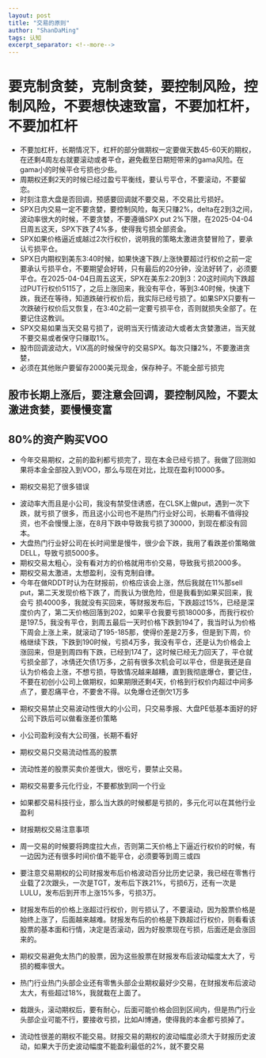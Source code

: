 ```yaml
---
layout: post
title: "交易的原则"
author: "ShanDaMing"
tags: 认知
excerpt_separator: <!--more-->
---
```


<!--more-->

# 要克制贪婪，克制贪婪，要控制风险，控制风险，不要想快速致富，不要加杠杆，不要加杠杆
* 不要加杠杆，长期情况下，杠杆的部分做期权一定要做天数45-60天的期权，在还剩4周左右就要滚动或者平仓，避免截至日期短带来的gama风险。在gama小的时候平仓亏损也少些。
* 周期权还剩2天的时候已经过盈亏平衡线，要认亏平仓，不要滚动，不要留恋。
* 时刻注意大盘是否回调，预感要回调就不要交易，不交易比亏损好。
* SPX日内交易一定不要贪婪，要控制风险，每天只赚2%，delta在2到3之间，波动率很大的时候，不要贪婪，不要遵循SPX put 2%下限，在2025-04-04日周五这天，SPX下跌了4%多，使得我亏损全部资金。
* SPX如果价格逼近或越过2次行权价，说明我的策略太激进贪婪冒险了，要承认亏损平仓。
* SPX日内期权到美东3:40时候，如果快速下跌/上涨快要超过行权价之前一定要承认亏损平仓，不要期望会好转，只有最后的20分钟，没法好转了，必须要平仓。在2025-04-04日周五这天，SPX在美东2:20到3：20这时间内下跌超过PUT行权价5115了，之后上涨回来，我没有平仓，等到3:40时候，快速下跌，我还在等待，知道跌破行权价后，我实际已经亏损了。如果SPX只要有一次跌破行权价后又恢复，在3:40之前一定要亏损平仓，否则就损失全部了。在要记住这教训。
* SPX交易如果当天交易亏损了，说明当天行情波动大或者太贪婪激进，当天就不要交易或者保守只赚取1%。
* 股市回调波动大，VIX高的时候保守的交易SPX。每次只赚2%，不要激进贪婪，
* 必须在其他账户要留存2000美元现金，保存种子。不能全部亏损完

## 股市长期上涨后，要注意会回调，要控制风险，不要太激进贪婪，要慢慢变富

## 80%的资产购买VOO
* 今年交易期权，之前的盈利都亏损完了，现在本金已经亏损了。我做了回测如果将本金全部投入到VOO，那么与现在对比，比现在盈利10000多。
- 期权交易犯了很多错误
+ 波动率大而且是小公司，我没有禁受住诱惑，在CLSK上做put，遇到一次下跌，就亏损了很多，而且这小公司也不是热门行业好公司，长期看不值得投资，也不会慢慢上涨，在8月下跌中导致我亏损了30000，到现在都没有回本。
+ 大盘热门行业好公司在长时间里是慢牛，很少会下跌，我用了看跌差价策略做DELL，导致亏损5000多。
+ 期权交易太粗心，没有看对方的价格就用市价交易，导致我亏损2000多。
+ 期权交易太激进，太想盈利，没有克制自律。
+ 今年在做RDDT时认为在财报前，价格应该会上涨，然后我就在11%那sell put，第二天发现价格下跌了，而我认为很危险，但是我看到如果买回来，我会亏 损4000多，我就没有买回来，等财报发布后，下跌超过15%，已经是深度价内了，第二天价格回落到202，如果平仓我要亏损18000多，而我行权价是197.5，我没有平仓，到周五最后一天时价格下跌到194了，我当时认为价格下周会上涨上来，就滚动了195-185那，使得价差是2万多，但是到下周，价格继续下跌，下跌到190时候，亏损4万多，我没有平仓，还是认为价格会上涨回来，但是到周四有下跌，已经到174了，这时候已经无力回天了，平仓就亏损全部了，冰倩还欠债1万多，之前有很多次机会可以平仓，但是我还是自认为价格会上涨，不想亏损，导致情况越来越糟，直到我彻底爆仓，要记住，不要在初创小公司上做期权，如果期限还剩4天，价格到行权价内超过中间多点了，要忍痛平仓，不要舍不得。以免爆仓还倒欠1万多

* 期权交易禁止交易波动性很大的小公司，只交易季报、大盘PE低基本面好的好公司下跌后可以做看涨差价策略
- 小公司盈利没有大公司强，长期不看好

* 期权交易只交易流动性高的股票
- 流动性差的股票买卖价差很大，很吃亏，要禁止交易。

* 期权交易要多元化行业，不要都放到同一个行业
- 如果都交易科技行业，那么当大跌的时候都是亏损的，多元化可以在其他行业盈利

* 财报期权交易注意事项
- 周一交易的时候要将跨度拉大点，否则第二天价格上下逼近行权价的时候，有一边因为还有很多时间价值不能平仓，必须要等到周三或四

- 要注意交易期权的公司财报发布后价格波动百分比历史记录，我已经在零售行业载了2次跟头，一次是TGT，发布后下跌21%，亏损6万，还有一次是LULU，发布后到开市上涨15%多，亏损3万。

- 财报发布后的价格上涨超过行权价，则亏损认了，不要滚动，因为股票价格是始终上涨了，后面越来越难。财报发布后的价格是下跌超过行权价，则看看该股票的基本面和行情，决定是否滚动，因为好股票现在亏损，后面还是会涨回来的。

- 期权交易避免太热门的股票，因为这些股票在财报发布后波动幅度太大了，亏损的概率很大。

- 热门行业热门头部企业还有零售头部企业期权最好少交易，在财报发布后波动太大，有些超过18%，我就栽在上面了。

- 栽跟头，滚动期权后，要有耐心，后面可能价格会回到区间内，但是热门行业头部企业可能不行，要接收亏损，比如AI博通，使得我的本金都亏损掉了。

- 流动性很差的期权不能交易。财报交易的期权的波动幅度必须大于财报历史波动，如果大于历史波动幅度不能盈利最低的2%，就不要交易

  
